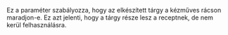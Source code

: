 Ez a paraméter szabályozza, hogy az elkészített tárgy a kézműves rácson maradjon-e. Ez azt jelenti, hogy a tárgy része lesz a receptnek, de nem kerül felhasználásra.